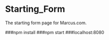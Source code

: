 # Starting_Form
The starting form page for Marcus.com.

###npm install
###npm start
###localhost:8080

